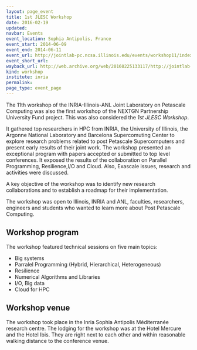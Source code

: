 ```yaml
---
layout: page_event
title: 1st JLESC Workshop
date: 2016-02-19
updated:
navbar: Events
event_location: Sophia Antipolis, France
event_start: 2014-06-09
event_end: 2014-06-11
event_url: http://jointlab-pc.ncsa.illinois.edu/events/workshop11/index.html
event_short_url:
wayback_url: http://web.archive.org/web/20160225133117/http://jointlab-pc.ncsa.illinois.edu/events/workshop11/index.html
kind: workshop
institute: inria
permalink:
page_type: event_page
---
```


The 11th workshop of the INRIA-Illinois-ANL Joint Laboratory on Petascale Computing was
also the first workshop of the NEXTGN Partnership University Fund project. This was also considered the *1st JLESC Workshop*.

It gathered top researchers in HPC from INRIA, the University of Illinois,
the Argonne National Laboratory and Barcelona Supercomuting Center to explore research problems
related to post Petascale Supercomputers and present early results of their joint work.
The workshop presented an exceptional program with papers accepted or submitted to top level conferences.
It exposed the results of the collaboration on Parallel Programming, Resilience,I/O and Cloud.
Also, Exascale issues, research and activities were discussed.

A key objective of the workshop was to identify new research collaborations and to establish a roadmap
for their implementation.

The workshop was open to Illinois, INRIA and ANL, faculties, researchers, engineers and students
who wanted to learn more about Post Petascale Computing.


## Workshop program

The workshop featured technical sessions on five main topics:

* Big systems
* Parralel Programming (Hybrid, Hierarchical, Heterogeneous)
* Resilience
* Numerical Algorithms and Libraries
* I/O, Big data
* Cloud for HPC


## Workshop venue

The workshop took place in the Inria Sophia Antipolis Méditerranée research centre.
The lodging for the workshop was at the Hotel Mercure and the Hotel Ibis.
They are right next to each other and within reasonable walking distance to the conference venue.

